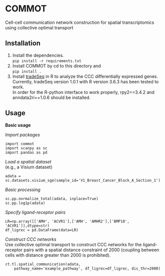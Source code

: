 # COMMOT
Cell-cell communication network construction for spatial transcriptomics using collective optimal transport

## Installation
1. Install the dependencies. \
   `pip install -r requirements.txt`
2. Install COMMOT by cd to this directory and \
   `pip install .`
3. Install [tradeSeq](https://github.com/statOmics/tradeSeq) in R to analyze the CCC differentially expressed genes. \
   Currently, tradeSeq version 1.0.1 with R version 3.6.3 has been tested to work. \
   In order for the R-python interface to work properly, rpy2==3.4.2 and anndata2ri==1.0.6 should be installed.

## Usage
**Basic usage**

_Import packages_
```
import commot
import scanpy as sc
import pandas as pd
```
_Load a spatial dataset_ \
(e.g., a Visium dataset)
```
adata = sc.datasets.visium_sge(sample_id='V1_Breast_Cancer_Block_A_Section_1')
```
_Basic processing_
```
sc.pp.normalize_total(adata, inplace=True)
sc.pp.log1p(adata)
```
_Specify ligand-receptor pairs_
```
LR=np.array([['AMH', 'ACVR1'],['AMH', 'AMHR2'],['BMP10', 'ACVR1']],dtype=str)
df_ligrec = pd.DataFrame(data=LR)
```
_Construct CCC networks_ \
Use collective optimal transport to construct CCC networks for the ligand-receptor pairs with a spatial distance constraint of 2000 (coupling between cells with distance greater than 2000 is prohibited).
```
ct.tl.spatial_communication(adata,
    pathway_name='example_pathway', df_ligrec=df_ligrec, dis_thr=2000)
```
